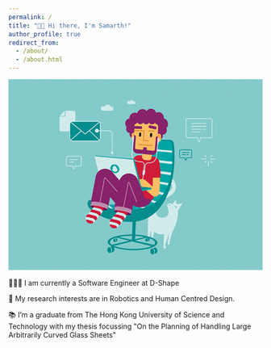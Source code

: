 ```yaml
---
permalink: /
title: "👋🏼 Hi there, I'm Samarth!"
author_profile: true
redirect_from: 
  - /about/
  - /about.html
---
```



![some illustration](/images/cool_guy.gif)


👨🏻‍💻 I am currently a Software Engineer at D-Shape 

🔬 My research interests are in Robotics and Human Centred Design. 

📚 I’m a graduate from The Hong Kong University of Science and Technology with my thesis focussing "On the Planning of Handling Large Arbitrarily Curved Glass Sheets"  

